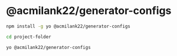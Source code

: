# @acmilank22/generator-configs

```bash
npm install -g yo @acmilank22/generator-configs
```

```bash
cd project-folder

yo @acmilank22/generator-configs
```
